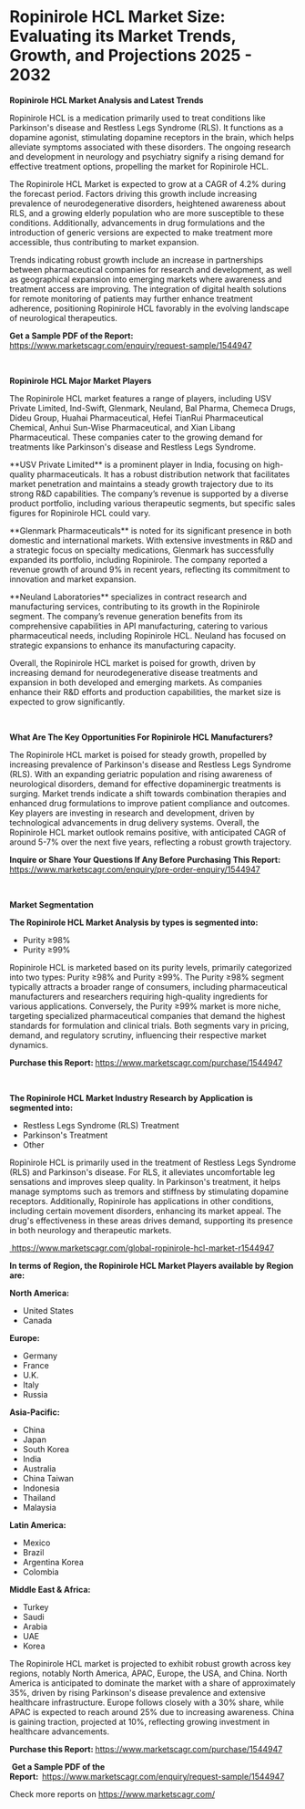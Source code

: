 <p><h1>Ropinirole HCL Market Size: Evaluating its Market Trends, Growth, and Projections 2025 - 2032</h1></p><p><strong>Ropinirole HCL Market Analysis and Latest Trends</strong></p>
<p><p>Ropinirole HCL is a medication primarily used to treat conditions like Parkinson's disease and Restless Legs Syndrome (RLS). It functions as a dopamine agonist, stimulating dopamine receptors in the brain, which helps alleviate symptoms associated with these disorders. The ongoing research and development in neurology and psychiatry signify a rising demand for effective treatment options, propelling the market for Ropinirole HCL.</p><p>The Ropinirole HCL Market is expected to grow at a CAGR of 4.2% during the forecast period. Factors driving this growth include increasing prevalence of neurodegenerative disorders, heightened awareness about RLS, and a growing elderly population who are more susceptible to these conditions. Additionally, advancements in drug formulations and the introduction of generic versions are expected to make treatment more accessible, thus contributing to market expansion. </p><p>Trends indicating robust growth include an increase in partnerships between pharmaceutical companies for research and development, as well as geographical expansion into emerging markets where awareness and treatment access are improving. The integration of digital health solutions for remote monitoring of patients may further enhance treatment adherence, positioning Ropinirole HCL favorably in the evolving landscape of neurological therapeutics.</p></p>
<p><strong>Get a Sample PDF of the Report:&nbsp;</strong> <a href="https://www.marketscagr.com/enquiry/request-sample/1544947?utm_campaign=3215&utm_medium=2&utm_source=Github&utm_content=ia&utm_term=31032025&utm_id=ropinirole-hcl">https://www.marketscagr.com/enquiry/request-sample/1544947</a></p>
<p>&nbsp;</p>
<p><strong>Ropinirole HCL Major Market Players</strong></p>
<p><p>The Ropinirole HCL market features a range of players, including USV Private Limited, Ind-Swift, Glenmark, Neuland, Bal Pharma, Chemeca Drugs, Dideu Group, Huahai Pharmaceutical, Hefei TianRui Pharmaceutical Chemical, Anhui Sun-Wise Pharmaceutical, and Xian Libang Pharmaceutical. These companies cater to the growing demand for treatments like Parkinson's disease and Restless Legs Syndrome.</p><p>**USV Private Limited** is a prominent player in India, focusing on high-quality pharmaceuticals. It has a robust distribution network that facilitates market penetration and maintains a steady growth trajectory due to its strong R&D capabilities. The company’s revenue is supported by a diverse product portfolio, including various therapeutic segments, but specific sales figures for Ropinirole HCL could vary.</p><p>**Glenmark Pharmaceuticals** is noted for its significant presence in both domestic and international markets. With extensive investments in R&D and a strategic focus on specialty medications, Glenmark has successfully expanded its portfolio, including Ropinirole. The company reported a revenue growth of around 9% in recent years, reflecting its commitment to innovation and market expansion.</p><p>**Neuland Laboratories** specializes in contract research and manufacturing services, contributing to its growth in the Ropinirole segment. The company’s revenue generation benefits from its comprehensive capabilities in API manufacturing, catering to various pharmaceutical needs, including Ropinirole HCL. Neuland has focused on strategic expansions to enhance its manufacturing capacity.</p><p>Overall, the Ropinirole HCL market is poised for growth, driven by increasing demand for neurodegenerative disease treatments and expansion in both developed and emerging markets. As companies enhance their R&D efforts and production capabilities, the market size is expected to grow significantly.</p></p>
<p>&nbsp;</p>
<p><strong>What Are The Key Opportunities For Ropinirole HCL Manufacturers?</strong></p>
<p><p>The Ropinirole HCL market is poised for steady growth, propelled by increasing prevalence of Parkinson's disease and Restless Legs Syndrome (RLS). With an expanding geriatric population and rising awareness of neurological disorders, demand for effective dopaminergic treatments is surging. Market trends indicate a shift towards combination therapies and enhanced drug formulations to improve patient compliance and outcomes. Key players are investing in research and development, driven by technological advancements in drug delivery systems. Overall, the Ropinirole HCL market outlook remains positive, with anticipated CAGR of around 5-7% over the next five years, reflecting a robust growth trajectory.</p></p>
<p><strong>Inquire or Share Your Questions If Any Before Purchasing This Report:</strong> <a href="https://www.marketscagr.com/enquiry/pre-order-enquiry/1544947?utm_campaign=3215&utm_medium=2&utm_source=Github&utm_content=ia&utm_term=31032025&utm_id=ropinirole-hcl">https://www.marketscagr.com/enquiry/pre-order-enquiry/1544947</a></p>
<p>&nbsp;</p>
<p><strong>Market Segmentation</strong></p>
<p><strong>The Ropinirole HCL Market Analysis by types is segmented into:</strong></p>
<p><ul><li>Purity ≥98%</li><li>Purity ≥99%</li></ul></p>
<p><p>Ropinirole HCL is marketed based on its purity levels, primarily categorized into two types: Purity ≥98% and Purity ≥99%. The Purity ≥98% segment typically attracts a broader range of consumers, including pharmaceutical manufacturers and researchers requiring high-quality ingredients for various applications. Conversely, the Purity ≥99% market is more niche, targeting specialized pharmaceutical companies that demand the highest standards for formulation and clinical trials. Both segments vary in pricing, demand, and regulatory scrutiny, influencing their respective market dynamics.</p></p>
<p><strong>Purchase this Report:&nbsp;</strong><a href="https://www.marketscagr.com/purchase/1544947?utm_campaign=3215&utm_medium=2&utm_source=Github&utm_content=ia&utm_term=31032025&utm_id=ropinirole-hcl">https://www.marketscagr.com/purchase/1544947</a></p>
<p>&nbsp;</p>
<p><strong>The Ropinirole HCL Market Industry Research by Application is segmented into:</strong></p>
<p><ul><li>Restless Legs Syndrome (RLS) Treatment</li><li>Parkinson's Treatment</li><li>Other</li></ul></p>
<p><p>Ropinirole HCL is primarily used in the treatment of Restless Legs Syndrome (RLS) and Parkinson's disease. For RLS, it alleviates uncomfortable leg sensations and improves sleep quality. In Parkinson's treatment, it helps manage symptoms such as tremors and stiffness by stimulating dopamine receptors. Additionally, Ropinirole has applications in other conditions, including certain movement disorders, enhancing its market appeal. The drug's effectiveness in these areas drives demand, supporting its presence in both neurology and therapeutic markets.</p></p>
<p><a href="https://www.marketscagr.com/global-ropinirole-hcl-market-r1544947?utm_campaign=3215&utm_medium=2&utm_source=Github&utm_content=ia&utm_term=31032025&utm_id=ropinirole-hcl">&nbsp;https://www.marketscagr.com/global-ropinirole-hcl-market-r1544947</a></p>
<p><strong>In terms of Region, the Ropinirole HCL Market Players available by Region are:</strong></p>
<p>
    <p> <strong> North America: </strong>
        <ul>
            <li>United States</li>
            <li>Canada</li>
        </ul>
        </p> 
    <p> <strong> Europe: </strong>
        <ul>
            <li>Germany</li>
            <li>France</li>
            <li>U.K.</li>
            <li>Italy</li>
            <li>Russia</li>
        </ul>
        </p> 
    <p> <strong> Asia-Pacific: </strong>
        <ul>
            <li>China</li>
            <li>Japan</li>
            <li>South Korea</li>
            <li>India</li>
            <li>Australia</li>
            <li>China Taiwan</li>
            <li>Indonesia</li>
            <li>Thailand</li>
            <li>Malaysia</li>
        </ul>
        </p> 
    <p> <strong> Latin America: </strong>
        <ul>
            <li>Mexico</li>
            <li>Brazil</li>
            <li>Argentina Korea</li>
            <li>Colombia</li>
        </ul>
        </p> 
    <p> <strong> Middle East & Africa: </strong>
        <ul>
            <li>Turkey</li>
            <li>Saudi</li>
            <li>Arabia</li>
            <li>UAE</li>
            <li>Korea</li>
        </ul>
    </p>
    </p>
<p><p>The Ropinirole HCL market is projected to exhibit robust growth across key regions, notably North America, APAC, Europe, the USA, and China. North America is anticipated to dominate the market with a share of approximately 35%, driven by rising Parkinson's disease prevalence and extensive healthcare infrastructure. Europe follows closely with a 30% share, while APAC is expected to reach around 25% due to increasing awareness. China is gaining traction, projected at 10%, reflecting growing investment in healthcare advancements.</p></p>
<p><strong>Purchase this Report: </strong><a href="https://www.marketscagr.com/purchase/1544947?utm_campaign=3215&utm_medium=2&utm_source=Github&utm_content=ia&utm_term=31032025&utm_id=ropinirole-hcl">https://www.marketscagr.com/purchase/1544947</a></p>
<p>&nbsp;<strong>Get a Sample PDF of the Report:&nbsp;&nbsp;</strong><a href="https://www.marketscagr.com/enquiry/request-sample/1544947?utm_campaign=3215&utm_medium=2&utm_source=Github&utm_content=ia&utm_term=31032025&utm_id=ropinirole-hcl">https://www.marketscagr.com/enquiry/request-sample/1544947</a></p>
<p><strong></strong></p>
<p>Check more reports on <a href="https://www.marketscagr.com/?utm_campaign=3215&utm_medium=2&utm_source=Github&utm_content=ia&utm_term=31032025&utm_id=ropinirole-hcl">https://www.marketscagr.com/</a></p>